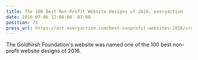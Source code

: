 ```yaml
---
title: The 100 Best Non-Profit Website Designs of 2016, everyaction
date: 2016-07-06 12:00:00 -07:00
position: 73
press_url: https://act.everyaction.com/best-nonprofit-websites-2016/creative/goldhirshfoundation
---
```


The Goldhirsh Foundation's website was named one of the 100 best non-profit website designs of 2016.
